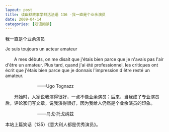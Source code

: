 ```yaml
---
layout: post
title: 读幽默故事学鲜活法语 136 -我一直是个业余演员
date: 2009-04-14
categories: [双语阅读]  
---
```


我一直是个业余演员

Je suis toujours un acteur amateur

　　A mes débuts, on me disait que j'étais bien parce que je n'avais pas l'air d'être un amateur. Plus tard, quand j'ai été professionnel, les critiques ont écrit que j'étais bien parce que je donnais l'impression d'être resté un amateur.

　　　　　　 　——Ugo Tognazz



　　开始时，人家说我演得很好，一点不像业余演员；后来，当我成了专业演员后，评论家们写文章，说我演得很好，因为我给人仍然是个业余演员的印象。

　　　　　　 　——乌戈·托戈纳兹



本站上篇笑话（135）《意大利人都是优秀演员》。
